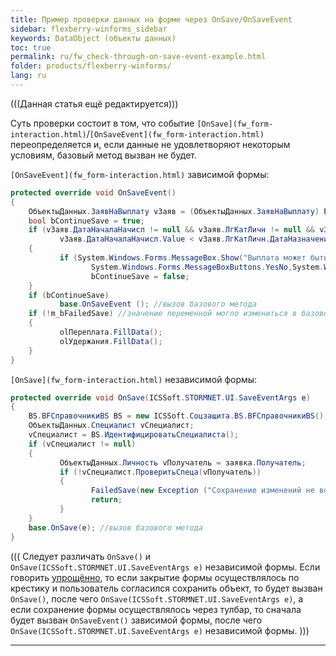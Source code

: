 ```yaml
---
title: Пример проверки данных на форме через OnSave/OnSaveEvent
sidebar: flexberry-winforms_sidebar
keywords: DataObject (объекты данных)
toc: true
permalink: ru/fw_check-through-on-save-event-example.html
folder: products/flexberry-winforms/
lang: ru
---
```


(((Данная статья ещё редактируется)))

Cуть проверки состоит в том, что событие `[OnSave](fw_form-interaction.html)`/`[OnSaveEvent](fw_form-interaction.html)` переопределяется и, если данные не удовлетворяют некоторым условиям, базовый метод вызван не будет.


`[OnSaveEvent](fw_form-interaction.html)` зависимой формы:
```cs
protected override void OnSaveEvent()
{
	ОбъектыДанных.ЗаявНаВыплату vЗаяв = (ОбъектыДанных.ЗаявНаВыплату) EditManager.DataObject;
	bool bContinueSave = true;
	if (vЗаяв.ДатаНачалаНачисл != null && vЗаяв.ЛгКатЛичн != null && vЗаяв.ЛгКатЛичн.ДатаНазначения != null &&
		   vЗаяв.ДатаНачалаНачисл.Value < vЗаяв.ЛгКатЛичн.ДатаНазначения.Value)
	{
		   if (System.Windows.Forms.MessageBox.Show("Выплата может быть назначена с " + vЗаяв.ЛгКатЛичн.ДатаНазначения.Value.ToString("dd.MM.yyyy") + ". Сохранить изменения? ","Внимание",
				  System.Windows.Forms.MessageBoxButtons.YesNo,System.Windows.Forms.MessageBoxIcon.Question) == System.Windows.Forms.DialogResult.No)
				  bContinueSave = false;
	}						
	if (bContinueSave)
		   base.OnSaveEvent (); //вызов базового метода
	if (!m_bFailedSave) //значение переменной могло измениться в базовом методе
	{
		   olПереплата.FillData();
		   olУдержания.FillData();
	}
}
```
`[OnSave](fw_form-interaction.html)` независимой формы:
```cs
protected override void OnSave(ICSSoft.STORMNET.UI.SaveEventArgs e)
{
	BS.BFСправочникиBS BS = new ICSSoft.Соцзащита.BS.BFСправочникиBS();
	ОбъектыДанных.Специалист vСпециалист;
	vСпециалист = BS.ИдентифицироватьСпециалиста();
	if (vСпециалист != null)
	{
		   ОбъектыДанных.Личность vПолучатель = заявка.Получатель;
		   if (!vСпециалист.ПроверитьСпеца(vПолучатель))
		   {
				  FailedSave(new Exception ("Сохранение изменений не возможно!")); //генерация исключения о том, что сохранение невозможно
				  return;
		   }
	}
	base.OnSave(e); //вызов базового метода
}
```


(((
<msg type=important> Следует различать `OnSave()` и `OnSave(ICSSoft.STORMNET.UI.SaveEventArgs e)` независимой формы. Если говорить [упрощённо](fw_form-interaction.html), то если закрытие формы осуществлялось по крестику и пользователь согласился сохранить объект, то будет вызван `OnSave()`, после чего `OnSave(ICSSoft.STORMNET.UI.SaveEventArgs e)`, а если сохранение формы осуществлялось через тулбар, то сначала будет вызван `OnSaveEvent()` зависимой формы, после чего `OnSave(ICSSoft.STORMNET.UI.SaveEventArgs e)` независимой формы. 
</msg>
)))

----